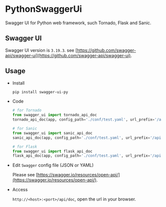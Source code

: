 # PythonSwaggerUi
Swagger UI for Python web framework, such Tornado, Flask and Sanic.

## Swagger UI

  Swagger UI version is `3.19.3`. see [https://github.com/swagger-api/swagger-ui](https://github.com/swagger-api/swagger-ui).

## Usage

- Install

  ```bash
  pip install swagger-ui-py
  ```

- Code

  ```python
  # for Tornado
  from swagger_ui import tornado_api_doc
  tornado_api_doc(app, config_path='./conf/test.yaml', url_prefix='/api/doc', title='API doc')

  # for Sanic
  from swagger_ui import sanic_api_doc
  sanic_api_doc(app, config_path='./conf/test.yaml', url_prefix='/api/doc', title='API doc')

  # for Flask
  from swagger_ui import flask_api_doc
  flask_api_doc(app, config_path='./conf/test.yaml', url_prefix='/api/doc', title='API doc')
  ```

- Edit `Swagger` config file (JSON or YAML)
  
  Please see [https://swagger.io/resources/open-api/](https://swagger.io/resources/open-api/).

- Access

  `http://<host>:<port>/api/doc`, open the url in your browser.
